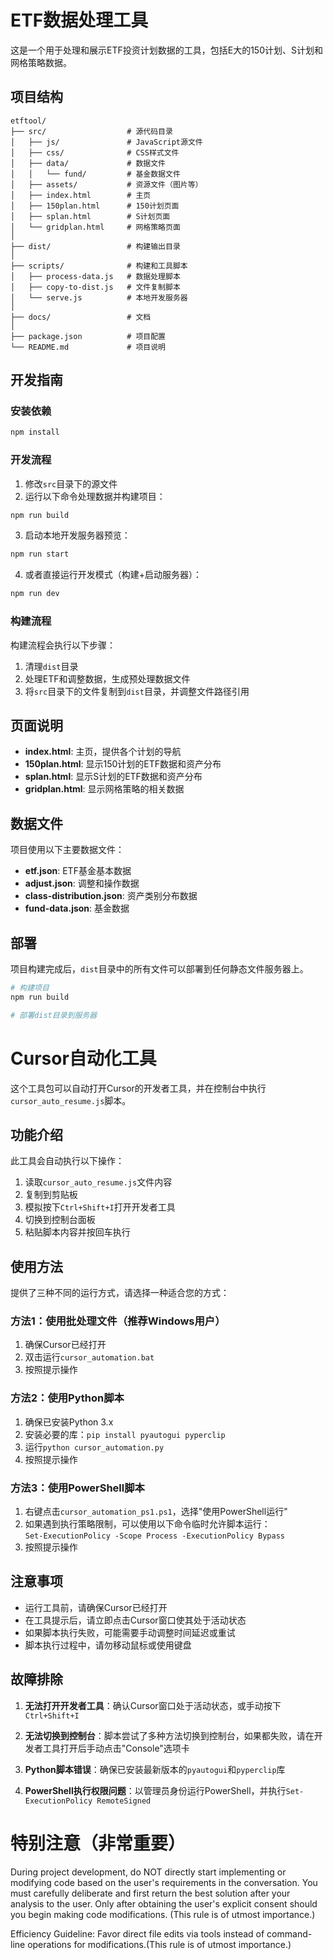 # ETF数据处理工具

这是一个用于处理和展示ETF投资计划数据的工具，包括E大的150计划、S计划和网格策略数据。

## 项目结构

```
etftool/
├── src/                  # 源代码目录
│   ├── js/               # JavaScript源文件
│   ├── css/              # CSS样式文件
│   ├── data/             # 数据文件
│   │   └── fund/         # 基金数据文件
│   ├── assets/           # 资源文件（图片等）
│   ├── index.html        # 主页
│   ├── 150plan.html      # 150计划页面
│   ├── splan.html        # S计划页面
│   └── gridplan.html     # 网格策略页面
│
├── dist/                 # 构建输出目录
│
├── scripts/              # 构建和工具脚本
│   ├── process-data.js   # 数据处理脚本
│   ├── copy-to-dist.js   # 文件复制脚本
│   └── serve.js          # 本地开发服务器
│
├── docs/                 # 文档
│
├── package.json          # 项目配置
└── README.md             # 项目说明
```

## 开发指南

### 安装依赖

```bash
npm install
```

### 开发流程

1. 修改`src`目录下的源文件
2. 运行以下命令处理数据并构建项目：

```bash
npm run build
```

3. 启动本地开发服务器预览：

```bash
npm run start
```

4. 或者直接运行开发模式（构建+启动服务器）：

```bash
npm run dev
```

### 构建流程

构建流程会执行以下步骤：

1. 清理`dist`目录
2. 处理ETF和调整数据，生成预处理数据文件
3. 将`src`目录下的文件复制到`dist`目录，并调整文件路径引用

## 页面说明

- **index.html**: 主页，提供各个计划的导航
- **150plan.html**: 显示150计划的ETF数据和资产分布
- **splan.html**: 显示S计划的ETF数据和资产分布
- **gridplan.html**: 显示网格策略的相关数据

## 数据文件

项目使用以下主要数据文件：

- **etf.json**: ETF基金基本数据
- **adjust.json**: 调整和操作数据
- **class-distribution.json**: 资产类别分布数据
- **fund-data.json**: 基金数据

## 部署

项目构建完成后，`dist`目录中的所有文件可以部署到任何静态文件服务器上。

```bash
# 构建项目
npm run build

# 部署dist目录到服务器
```

# Cursor自动化工具

这个工具包可以自动打开Cursor的开发者工具，并在控制台中执行`cursor_auto_resume.js`脚本。

## 功能介绍

此工具会自动执行以下操作：

1. 读取`cursor_auto_resume.js`文件内容
2. 复制到剪贴板
3. 模拟按下`Ctrl+Shift+I`打开开发者工具
4. 切换到控制台面板
5. 粘贴脚本内容并按回车执行

## 使用方法

提供了三种不同的运行方式，请选择一种适合您的方式：

### 方法1：使用批处理文件（推荐Windows用户）

1. 确保Cursor已经打开
2. 双击运行`cursor_automation.bat`
3. 按照提示操作

### 方法2：使用Python脚本

1. 确保已安装Python 3.x
2. 安装必要的库：`pip install pyautogui pyperclip`
3. 运行`python cursor_automation.py`
4. 按照提示操作

### 方法3：使用PowerShell脚本

1. 右键点击`cursor_automation_ps1.ps1`，选择"使用PowerShell运行"
2. 如果遇到执行策略限制，可以使用以下命令临时允许脚本运行：  
   `Set-ExecutionPolicy -Scope Process -ExecutionPolicy Bypass`
3. 按照提示操作

## 注意事项

- 运行工具前，请确保Cursor已经打开
- 在工具提示后，请立即点击Cursor窗口使其处于活动状态
- 如果脚本执行失败，可能需要手动调整时间延迟或重试
- 脚本执行过程中，请勿移动鼠标或使用键盘

## 故障排除

1. **无法打开开发者工具**：确认Cursor窗口处于活动状态，或手动按下`Ctrl+Shift+I`
   
2. **无法切换到控制台**：脚本尝试了多种方法切换到控制台，如果都失败，请在开发者工具打开后手动点击"Console"选项卡

3. **Python脚本错误**：确保已安装最新版本的`pyautogui`和`pyperclip`库

4. **PowerShell执行权限问题**：以管理员身份运行PowerShell，并执行`Set-ExecutionPolicy RemoteSigned`

# 特别注意（非常重要）

During project development, do NOT directly start implementing or modifying code based on the user's requirements in the conversation. You must carefully deliberate and first return the best solution after your analysis to the user. Only after obtaining the user's explicit consent should you begin making code modifications. (This rule is of utmost importance.)

Efficiency Guideline: Favor direct file edits via tools instead of command-line operations for modifications.(This rule is of utmost importance.)
